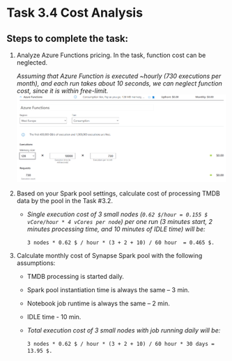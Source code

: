 # Task 3.4 Cost Analysis

## Steps to complete the task:

1. Analyze Azure Functions pricing. In the task, function cost can be neglected.
   
   _Assuming that Azure Function is executed ~hourly (730 executions per month), and each run takes about 10 seconds,
   we can neglect function cost, since it is within free-limit._
   ![](./screenshots/azure-function.png)

2. Based on your Spark pool settings, calculate cost of processing TMDB data by the pool in the Task #3.2.

   - _Single execution cost of 3 small nodes (`0.62 $/hour = 0.155 $ vCore/hour * 4 vCores per node`) per one run (3 minutes start, 2 minutes processing time, and 10 minutes of IDLE time) will be:_
     ```
     3 nodes * 0.62 $ / hour * (3 + 2 + 10) / 60 hour  = 0.465 $.
     ``` 
3. Calculate monthly cost of Synapse Spark pool with the following assumptions:
   - TMDB processing is started daily.
   - Spark pool instantiation time is always the same – 3 min.
   - Notebook job runtime is always the same – 2 min.
   - IDLE time - 10 min.

   - _Total execution cost of 3 small nodes with job running daily will be:_
     ```
     3 nodes * 0.62 $ / hour * (3 + 2 + 10) / 60 hour * 30 days = 13.95 $.
     ``` 
   
